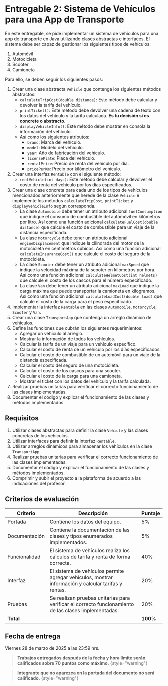 # Entregable 2: Sistema de Vehículos para una App de Transporte

En este entregable, se pide implementar un sistema de vehículos para una app de transporte en Java utilizando clases
abstractas e interfaces. El sistema debe ser capaz de gestionar los siguientes tipos de vehículos:

1. Automóvil
2. Motocicleta
3. Scooter
4. Camioneta

Para ello, se deben seguir los siguientes pasos:

1. Crear una clase abstracta `Vehicle` que contenga los siguientes métodos abstractos:
    * `calculateTripCost(double distance)`: Este método debe calcular y devolver la tarifa del vehículo.
    * `printTicket()`: Este método debe devolver una cadena de texto con los datos del vehículo y la tarifa calculada.
      **Es tu decisión si es concrete o abstracto.**
    * `displayVehicleInfo()`: Este método debe mostrar en consola la información del vehículo.
    * Así como los siguientes atributos:
        * `brand`: Marca del vehículo.
        * `model`: Modelo del vehículo.
        * `year`: Año de fabricación del vehículo.
        * `licensePlate`: Placa del vehículo.
        * `rentalPrice`: Precio de renta del vehículo por día.
        * `pricePerKm`: Precio por kilómetro del vehículo.
2. Crear una interfaz `Rentable` con el siguiente método:
    * `rentVehicle(int days)`: Este método debe calcular y devolver el costo de renta del vehículo por los días
      especificados.
3. Crear una clase concreta para cada uno de los tipos de vehículos mencionados anteriormente que herede de la clase
   `Vehicle` e implemente los métodos `calculateTripCost`, `printTicket` y `displayVehicleInfo` según corresponda.
    * La clase `Automobile` debe tener un atributo adicional `fuelConsumption` que indique el consumo de combustible del
      automóvil en kilómetros por litro. Así como una función adicional `calculateFuelCost(double distance)` que calcule
      el costo de combustible para un viaje de la distancia especificada.
    * La clase `Motorcycle` debe tener un atributo adicional `engineDisplacement` que indique la cilindrada del motor de
      la motocicleta en centímetros cúbicos. Así como una función adicional `calculateInsuranceCost()` que calcule el
      costo del seguro de la motocicleta.
    * La clase `Scooter` debe tener un atributo adicional `maxSpeed` que indique la velocidad máxima de la scooter en
      kilómetros por hora. Así como una función adicional `calculateHelmetCost(int helmets)` que calcule el costo de los
      cascos para el número especificado.
    * La clase `Van` debe tener un atributo adicional `maxLoad` que indique la carga máxima que puede transportar la
      camioneta en kilogramos. Así como una función adicional `calculateLoadCost(double load)` que calcule el costo de
      la carga para el peso especificado.
4. Implementar la interfaz `Rentable` en las clases `Automobile`, `Motorcycle`, `Scooter` y `Van`.
5. Crear una clase `TransportApp` que contenga un arreglo dinámico de vehículos.
6. Define las funciones que cubrán los siguientes requerimientos:
    * Agregar un vehículo al arreglo.
    * Mostrar la información de todos los vehículos.
    * Calcular la tarifa de un viaje para un vehículo específico.
    * Calcular el costo de renta de un vehículo por los días especificados.
    * Calcular el costo de combustible de un automóvil para un viaje de la distancia especificada.
    * Calcular el costo del seguro de una motocicleta.
    * Calcular el costo de los cascos para una scooter.
    * Calcular el costo de la carga para una camioneta.
    * Mostrar el ticket con los datos del vehículo y la tarifa calculada.
7. Realizar pruebas unitarias para verificar el correcto funcionamiento de las clases implementadas.
8. Documentar el código y explicar el funcionamiento de las clases y métodos implementados.

## Requisitos

1. Utilizar clases abstractas para definir la clase `Vehicle` y las clases concretas de los vehículos.
2. Utilizar interfaces para definir la interfaz `Rentable`.
3. Utilizar arreglos dinámicos para almacenar los vehículos en la clase `TransportApp`.
4. Realizar pruebas unitarias para verificar el correcto funcionamiento de las clases implementadas.
5. Documentar el código y explicar el funcionamiento de las clases y métodos implementados.
6. Comprimir y subir el proyecto a la plataforma de acuerdo a las indicaciones del profesor.

## Criterios de evaluación

| Criterio      | Descripción                                                                                          | Puntaje  |
|---------------|------------------------------------------------------------------------------------------------------|----------|
| Portada       | Contiene los datos del equipo.                                                                       | 5%       |
| Documentación | Contiene la documentación de las clases y tipos enumerados implementados.                            | 5%       |
| Funcionalidad | El sistema de vehículos realiza los cálculos de tarifa y renta de forma correcta.                    | 40%      |
| Interfaz      | El sistema de vehículos permite agregar vehículos, mostrar información y calcular tarifas y rentas.  | 20%      |
| Pruebas       | Se realizan pruebas unitarias para verificar el correcto funcionamiento de las clases implementadas. | 20%      |
| **Total**     |                                                                                                      | **100**% |

## Fecha de entrega

Viernes 28 de marzo de 2025 a las 23:59 hrs.

> **Trabajos entregados después de la fecha y hora límite serán calificados sobre 70 puntos como máximo.**
> {style="warning"}

> **Integrante que no aparezca en la portada del documento no será calificado.**
> {style="warning"}